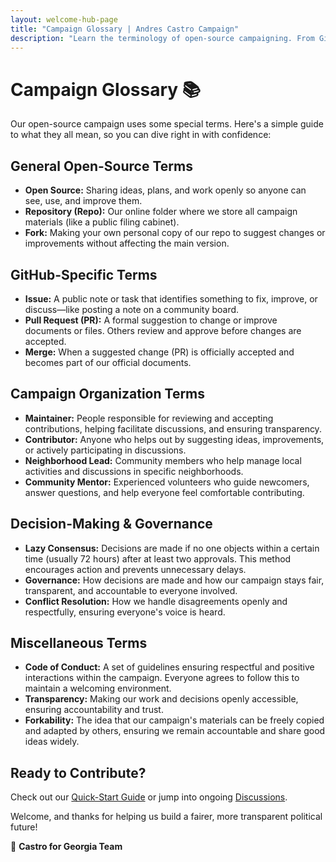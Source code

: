 ```yaml
---
layout: welcome-hub-page
title: "Campaign Glossary | Andres Castro Campaign"
description: "Learn the terminology of open-source campaigning. From GitHub basics to governance concepts, understand the language of transparent, collaborative politics."
---
```


# Campaign Glossary 📚

Our open-source campaign uses some special terms. Here's a simple guide to what they all mean, so you can dive right in with confidence:

## General Open-Source Terms

* **Open Source:** Sharing ideas, plans, and work openly so anyone can see, use, and improve them.
* **Repository (Repo):** Our online folder where we store all campaign materials (like a public filing cabinet).
* **Fork:** Making your own personal copy of our repo to suggest changes or improvements without affecting the main version.

## GitHub-Specific Terms

* **Issue:** A public note or task that identifies something to fix, improve, or discuss—like posting a note on a community board.
* **Pull Request (PR):** A formal suggestion to change or improve documents or files. Others review and approve before changes are accepted.
* **Merge:** When a suggested change (PR) is officially accepted and becomes part of our official documents.

## Campaign Organization Terms

* **Maintainer:** People responsible for reviewing and accepting contributions, helping facilitate discussions, and ensuring transparency.
* **Contributor:** Anyone who helps out by suggesting ideas, improvements, or actively participating in discussions.
* **Neighborhood Lead:** Community members who help manage local activities and discussions in specific neighborhoods.
* **Community Mentor:** Experienced volunteers who guide newcomers, answer questions, and help everyone feel comfortable contributing.

## Decision-Making & Governance

* **Lazy Consensus:** Decisions are made if no one objects within a certain time (usually 72 hours) after at least two approvals. This method encourages action and prevents unnecessary delays.
* **Governance:** How decisions are made and how our campaign stays fair, transparent, and accountable to everyone involved.
* **Conflict Resolution:** How we handle disagreements openly and respectfully, ensuring everyone's voice is heard.

## Miscellaneous Terms

* **Code of Conduct:** A set of guidelines ensuring respectful and positive interactions within the campaign. Everyone agrees to follow this to maintain a welcoming environment.
* **Transparency:** Making our work and decisions openly accessible, ensuring accountability and trust.
* **Forkability:** The idea that our campaign's materials can be freely copied and adapted by others, ensuring we remain accountable and share good ideas widely.

## Ready to Contribute?

Check out our [Quick-Start Guide](../get-involved/quick-start-guide.md) or jump into ongoing [Discussions](../../discussions).

Welcome, and thanks for helping us build a fairer, more transparent political future!

🌱 **Castro for Georgia Team**
